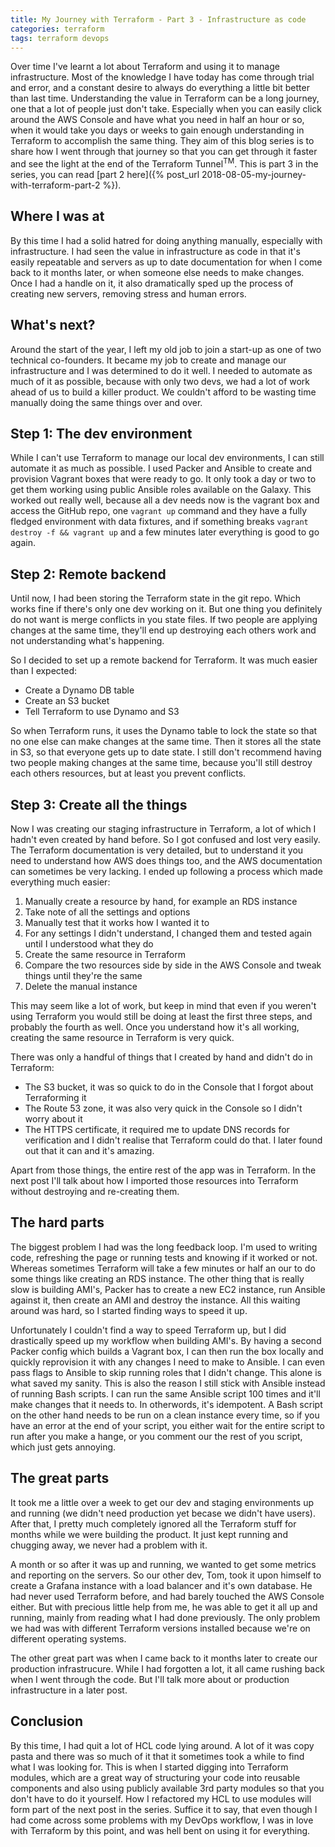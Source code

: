 ```yaml
---
title: My Journey with Terraform - Part 3 - Infrastructure as code
categories: terraform
tags: terraform devops
---
```


Over time I've learnt a lot about Terraform and using it to manage infrastructure. Most of the
knowledge I have today has come through trial and error, and a constant desire to always do 
everything a little bit better than last time. Understanding the value in Terraform can be a long
journey, one that a lot of people just don't take. Especially when you can easily click around the
AWS Console and have what you need in half an hour or so, when it would take you days or weeks to
gain enough understanding in Terraform to accomplish the same thing. They aim of this blog series
is to share how I went through that journey so that you can get through it faster and see the light
at the end of the Terraform Tunnel<sup>TM</sup>. This is part 3 in the series, you can read
[part 2 here]({% post_url 2018-08-05-my-journey-with-terraform-part-2 %}).


## Where I was at

By this time I had a solid hatred for doing anything manually, especially with infrastructure. I
had seen the value in infrastructure as code in that it's easily repeatable and servers as up to
date documentation for when I come back to it months later, or when someone else needs to make 
changes. Once I had a handle on it, it also dramatically sped up the process of creating new 
servers, removing stress and human errors.


## What's next?

Around the start of the year, I left my old job to join a start-up as one of two technical 
co-founders. It became my job to create and manage our infrastructure and I was determined to do
it well. I needed to automate as much of it as possible, because with only two devs, we had a lot
of work ahead of us to build a killer product. We couldn't afford to be wasting time manually doing
the same things over and over.


## Step 1: The dev environment

While I can't use Terraform to manage our local dev environments, I can still automate it as much
as possible. I used Packer and Ansible to create and provision Vagrant boxes that were ready to go.
It only took a day or two to get them working using public Ansible roles available on the Galaxy.
This worked out really well, because all a dev needs now is the vagrant box and access the GitHub
repo, one `vagrant up` command and they have a fully fledged environment with data fixtures, and 
if something breaks `vagrant destroy -f && vagrant up` and a few minutes later everything is good
to go again.


## Step 2: Remote backend

Until now, I had been storing the Terraform state in the git repo. Which works fine if there's
only one dev working on it. But one thing you definitely do not want is merge conflicts in you
state files. If two people are applying changes at the same time, they'll end up destroying each
others work and not understanding what's happening.

So I decided to set up a remote backend for Terraform. It was much easier than I expected:

- Create a Dynamo DB table
- Create an S3 bucket
- Tell Terraform to use Dynamo and S3

So when Terraform runs, it uses the Dynamo table to lock the state so that no one else can
make changes at the same time. Then it stores all the state in S3, so that everyone gets
up to date state. I still don't recommend having two people making changes at the same time,
because you'll still destroy each others resources, but at least you prevent conflicts.


## Step 3: Create all the things

Now I was creating our staging infrastructure in Terraform, a lot of which I hadn't 
even created by hand before. So I got confused and lost very easily. The Terraform documentation
is very detailed, but to understand it you need to understand how AWS does things too, and the AWS
documentation can sometimes be very lacking. I ended up following a process which made everything
much easier:

1. Manually create a resource by hand, for example an RDS instance
2. Take note of all the settings and options
3. Manually test that it works how I wanted it to
4. For any settings I didn't understand, I changed them and tested again until I understood what they do
5. Create the same resource in Terraform
6. Compare the two resources side by side in the AWS Console and tweak things until they're the same
7. Delete the manual instance

This may seem like a lot of work, but keep in mind that even if you weren't using Terraform you would
still be doing at least the first three steps, and probably the fourth as well. Once you understand
how it's all working, creating the same resource in Terraform is very quick.

There was only a handful of things that I created by hand and didn't do in Terraform:

- The S3 bucket, it was so quick to do in the Console that I forgot about Terraforming it
- The Route 53 zone, it was also very quick in the Console so I didn't worry about it
- The HTTPS certificate, it required me to update DNS records for verification and I didn't realise
    that Terraform could do that. I later found out that it can and it's amazing.

Apart from those things, the entire rest of the app was in Terraform. In the next post I'll talk about
how I imported those resources into Terraform without destroying and re-creating them.


## The hard parts

The biggest problem I had was the long feedback loop. I'm used to writing code, refreshing the page or
running tests and knowing if it worked or not. Whereas sometimes Terraform will take a few minutes or
half an our to do some things like creating an RDS instance. The other thing that is really slow is 
building AMI's, Packer has to create a new EC2 instance, run Ansible against it, then create an AMI
and destroy the instance. All this waiting around was hard, so I started finding ways to speed it up.

Unfortunately I couldn't find a way to speed Terraform up, but I did drastically speed up my workflow
when building AMI's. By having a second Packer config which builds a Vagrant box, I can then run the box
locally and quickly reprovision it with any changes I need to make to Ansible. I can even pass flags to
Ansible to skip running roles that I didn't change. This alone is what saved my sanity. This is also the
reason I still stick with Ansible instead of running Bash scripts. I can run the same Ansible script 
100 times and it'll make changes that it needs to. In otherwords, it's idempotent. A Bash script on
the other hand needs to be run on a clean instance every time, so if you have an error at the end
of your script, you either wait for the entire script to run after you make a hange, or you comment
our the rest of you script, which just gets annoying.


## The great parts

It took me a little over a week to get our dev and staging environments up and running (we didn't need
production yet becase we didn't have users). After that, I pretty much completely ignored all the 
Terraform stuff for months while we were building the product. It just kept running and chugging away,
we never had a problem with it.

A month or so after it was up and running, we wanted to get some metrics and reporting on the servers.
So our other dev, Tom, took it upon himself to create a Grafana instance with a load balancer and it's
own database. He had never used Terraform before, and had barely touched the AWS Console either. But with
precious little help from me, he was able to get it all up and running, mainly from reading what I had 
done previously. The only problem we had was with different Terraform versions installed because we're
on different operating systems.

The other great part was when I came back to it months later to create our production infrastrucure.
While I had forgotten a lot, it all came rushing back when I went through the code. But I'll talk more
about or production infrastructure in a later post.


## Conclusion

By this time, I had quit a lot of HCL code lying around. A lot of it was copy pasta and there was so much
of it that it sometimes took a while to find what I was looking for. This is when I started digging into
Terraform modules, which are a great way of structuring your code into reusable components and also using
publicly available 3rd party modules so that you don't have to do it yourself. How I refactored my HCL
to use modules will form part of the next post in the series. Suffice it to say, that even though I had
come across some problems with my DevOps workflow, I was in love with Terraform by this point, and was
hell bent on using it for everything.

